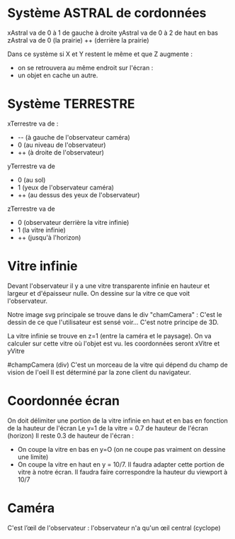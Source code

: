 # Système ASTRAL de cordonnées
xAstral va de 0 à 1 de gauche à droite
yAstral va de 0 à 2 de haut en bas
zAstral va de 0 (la prairie) ++ (derrière la prairie)

Dans ce système si X et Y restent le même et que Z augmente : 
- on se retrouvera au même endroit sur l'écran :
- un objet en cache un autre.

# Système TERRESTRE
xTerrestre va de :
* -- (à gauche de l'observateur caméra)
* 0 (au niveau de l'observateur) 
* ++ (à droite de l'observateur) 

yTerrestre va de 
* 0 (au sol)
* 1 (yeux de l'observateur caméra) 
* ++ (au dessus des yeux de l'observateur)

zTerrestre va de 
* 0 (observateur derrière la vitre infinie) 
* 1 (la vitre infinie) 
* ++ (jusqu'à l'horizon)

# Vitre infinie
Devant l'observateur il y a une vitre transparente infinie en hauteur et largeur et d'épaisseur nulle. 
On dessine sur la vitre ce que voit l'observateur.

Notre image svg principale se trouve dans le div "chamCamera" : C'est le dessin de ce que l'utilisateur est sensé voir... C'est notre principe de 3D.

La vitre infinie se trouve en z=1 (entre la caméra et le paysage).
On va calculer sur cette vitre où l'objet est vu.
les coordonnées seront xVitre et yVitre


#champCamera (div)
C'est un morceau de la vitre qui dépend du champ de vision de l'oeil
Il est déterminé par la zone client du navigateur.

# Coordonnée écran
On doit délimiter une portion de la vitre infinie en haut et en bas en fonction de la hauteur de l'écran
Le y=1 de la vitre = 0.7 de hauteur de l'écran (horizon)
Il reste 0.3 de hauteur de l'écran :
- On coupe la vitre en bas en y=O (on ne coupe pas vraiment on dessine une limite)
- On coupe la vitre en haut en y = 10/7.
Il faudra adapter cette portion de vitre à notre écran.
Il faudra faire correspondre la hauteur du viewport à 10/7

# Caméra
C'est l’œil de l'observateur : l'observateur n'a qu'un œil central (cyclope)